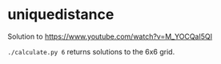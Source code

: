 # uniquedistance
Solution to https://www.youtube.com/watch?v=M_YOCQaI5QI

`./calculate.py 6` returns solutions to the 6x6 grid.
